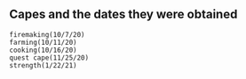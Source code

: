 ## Capes and the dates they were obtained
```
firemaking(10/7/20)
farming(10/11/20)
cooking(10/16/20)
quest cape(11/25/20)
strength(1/22/21)
```
